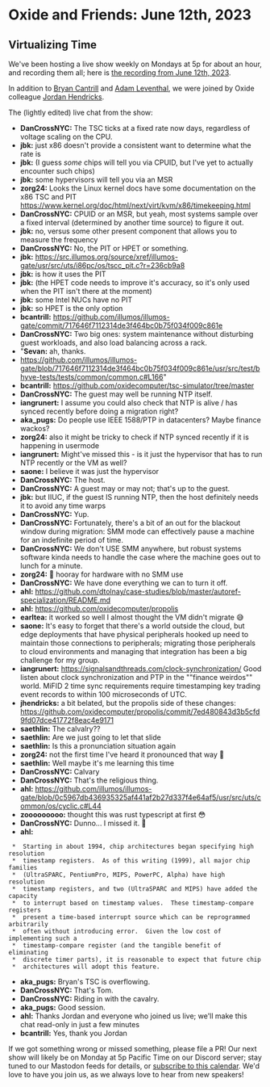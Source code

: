 # Oxide and Friends: June 12th, 2023

## Virtualizing Time

We've been hosting a live show weekly on Mondays at 5p for about an hour,
and recording them all; here is
[the recording from June 12th, 2023](https://youtu.be/eQR98smFYTc).

In addition to
[Bryan Cantrill](https://mastodon.social/@bcantrill) and
[Adam Leventhal](https://mastodon.social/@ahl),
we were joined by Oxide colleague
[Jordan Hendricks](https://twitter.com/itsajordansystm).

The (lightly edited) live chat from the show:

- **DanCrossNYC:** The TSC ticks at a fixed rate now days, regardless of voltage scaling on the CPU.
- **jbk:** just x86 doesn't provide a consistent want to determine what the rate is
- **jbk:** (I guess *some* chips will tell you via CPUID, but I've yet to actually encounter such chips)
- **jbk:** some hypervisors will tell you via an MSR
- **zorg24:** Looks the Linux kernel docs have some documentation on the x86 TSC and PIT https://www.kernel.org/doc/html/next/virt/kvm/x86/timekeeping.html
- **DanCrossNYC:** CPUID or an MSR, but yeah, most systems sample over a fixed interval (determined by another time source) to figure it out.
- **jbk:** no, versus some other present component that allows you to measure the frequency
- **DanCrossNYC:** No, the PIT or HPET or something.
- **jbk:** https://src.illumos.org/source/xref/illumos-gate/usr/src/uts/i86pc/os/tscc_pit.c?r=236cb9a8
- **jbk:** is how it uses the PIT
- **jbk:** (the HPET code needs to improve it's accuracy, so it's only used when the PIT isn't there at the moment)
- **jbk:** some Intel NUCs have no PIT
- **jbk:** so HPET is the only option
- **bcantrill:** https://github.com/illumos/illumos-gate/commit/717646f7112314de3f464bc0b75f034f009c861e
- **DanCrossNYC:** Two big ones: system maintenance without disturbing guest workloads, and also load balancing across a rack.
- "**Sevan:** ah, thanks.
- https://github.com/illumos/illumos-gate/blob/717646f7112314de3f464bc0b75f034f009c861e/usr/src/test/bhyve-tests/tests/common/common.c#L166"
- **bcantrill:** https://github.com/oxidecomputer/tsc-simulator/tree/master
- **DanCrossNYC:** The guest may well be running NTP itself.
- **iangrunert:** I assume you could also check that NTP is alive / has synced recently before doing a migration right?
- **aka_pugs:** Do people use IEEE 1588/PTP in datacenters?  Maybe finance wackos?
- **zorg24:** also it might be tricky to check if NTP synced recently if it is happening in usermode
- **iangrunert:** Might've missed this - is it just the hypervisor that has to run NTP recently or the VM as well?
- **saone:** I believe it was just the hypervisor
- **DanCrossNYC:** The host.
- **DanCrossNYC:** A guest may or may not; that's up to the guest.
- **jbk:** but IIUC, if the guest IS running NTP, then the host definitely needs it to avoid any time warps
- **DanCrossNYC:** Yup.
- **DanCrossNYC:** Fortunately, there's a bit of an out for the blackout window during migration: SMM mode can effectively pause a machine for an indefinite period of time.
- **DanCrossNYC:** We don't USE SMM anywhere, but robust systems software kinda needs to handle the case where the machine goes out to lunch for a minute.
- **zorg24:** 🙌 hooray for hardware with no SMM use
- **DanCrossNYC:** We have done everything we can to turn it off.
- **ahl:** https://github.com/dtolnay/case-studies/blob/master/autoref-specialization/README.md
- **ahl:** https://github.com/oxidecomputer/propolis
- **earltea:** it worked so well I almost thought the VM didn't migrate 😅
- **saone:** It's easy to forget that there's a world outside the cloud, but edge deployments that have physical peripherals hooked up need to maintain those connections to peripherals; migrating those peripherals to cloud environments and managing that integration has been a big challenge for my group.
- **iangrunert:** https://signalsandthreads.com/clock-synchronization/ Good listen about clock synchronization and PTP in the ""finance weirdos"" world. MiFID 2 time sync requirements require timestamping key trading event records to within 100 microseconds of UTC.
- **jhendricks:** a bit belated, but the propolis side of these changes: https://github.com/oxidecomputer/propolis/commit/7ed480843d3b5cfd9fd07dce41772f8eac4e9171
- **saethlin:** The calvalry??
- **saethlin:** Are we just going to let that slide
- **saethlin:** Is this a pronunciation situation again
- **zorg24:** not the first time I've heard it pronounced that way 🤷
- **saethlin:** Well maybe it's me learning this time
- **DanCrossNYC:** Calvary
- **DanCrossNYC:** That's the religious thing.
- **ahl:** https://github.com/illumos/illumos-gate/blob/0c5967db436935325af441af2b27d337f4e64af5/usr/src/uts/common/os/cyclic.c#L44
- **zooooooooo:** thought this was rust typescript at first 😳
- **DanCrossNYC:** Dunno... I missed it. 🙂
- **ahl:**
```
 *  Starting in about 1994, chip architectures began specifying high resolution
 *  timestamp registers.  As of this writing (1999), all major chip families
 *  (UltraSPARC, PentiumPro, MIPS, PowerPC, Alpha) have high resolution
 *  timestamp registers, and two (UltraSPARC and MIPS) have added the capacity
 *  to interrupt based on timestamp values.  These timestamp-compare registers
 *  present a time-based interrupt source which can be reprogrammed arbitrarily
 *  often without introducing error.  Given the low cost of implementing such a
 *  timestamp-compare register (and the tangible benefit of eliminating
 *  discrete timer parts), it is reasonable to expect that future chip
 *  architectures will adopt this feature.
```
- **aka_pugs:** Bryan's TSC is overflowing.
- **DanCrossNYC:** That's Tom.
- **DanCrossNYC:** Riding in with the cavalry.
- **aka_pugs:** Good session.
- **ahl:** Thanks Jordan and everyone who joined us live; we'll make this chat read-only in just a few minutes
- **bcantrill:** Yes, thank you Jordan

If we got something wrong or missed something, please file a PR!
Our next show will likely be on Monday at 5p Pacific Time on our Discord
server; stay tuned to our Mastodon feeds for details, or [subscribe to this
calendar](https://sesh.fyi/api/calendar/v2/iMdFbuFRupMwuTiwvXswNU.ics).  We'd
love to have you join us, as we always love to hear from new speakers!
